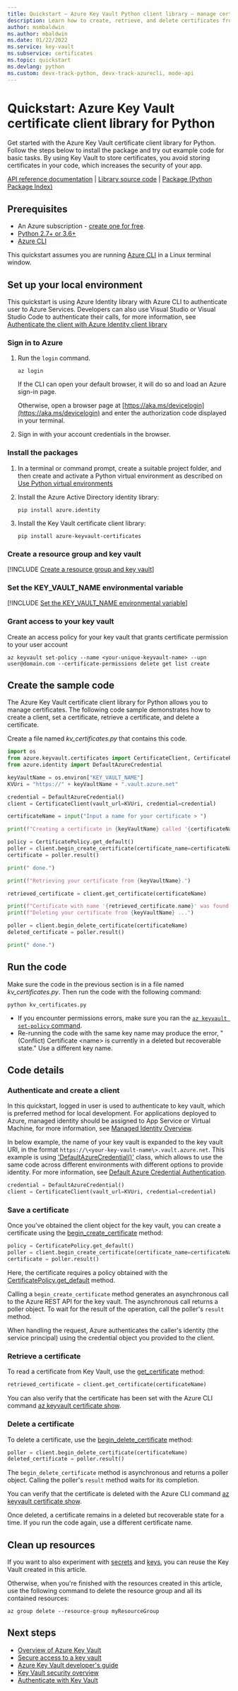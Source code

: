 ```yaml
---
title: Quickstart – Azure Key Vault Python client library – manage certificates
description: Learn how to create, retrieve, and delete certificates from an Azure key vault using the Python client library
author: msmbaldwin
ms.author: mbaldwin
ms.date: 01/22/2022
ms.service: key-vault
ms.subservice: certificates
ms.topic: quickstart
ms.devlang: python
ms.custom: devx-track-python, devx-track-azurecli, mode-api
---
```


# Quickstart: Azure Key Vault certificate client library for Python

Get started with the Azure Key Vault certificate client library for Python. Follow the steps below to install the package and try out example code for basic tasks. By using Key Vault to store certificates, you avoid storing certificates in your code, which increases the security of your app.

[API reference documentation](/python/api/overview/azure/keyvault-certificates-readme) | [Library source code](https://github.com/Azure/azure-sdk-for-python/tree/master/sdk/keyvault/azure-keyvault-certificates) | [Package (Python Package Index)](https://pypi.org/project/azure-keyvault-certificates)

## Prerequisites

- An Azure subscription - [create one for free](https://azure.microsoft.com/free/?WT.mc_id=A261C142F).
- [Python 2.7+ or 3.6+](/azure/developer/python/configure-local-development-environment)
- [Azure CLI](/cli/azure/install-azure-cli)

This quickstart assumes you are running [Azure CLI](/cli/azure/install-azure-cli) in a Linux terminal window.

## Set up your local environment

This quickstart is using Azure Identity library with Azure CLI to authenticate user to Azure Services. Developers can also use Visual Studio or Visual Studio Code to authenticate their calls, for more information, see [Authenticate the client with Azure Identity client library](/python/api/overview/azure/identity-readme)

### Sign in to Azure

1. Run the `login` command.

    ```azurecli-interactive
    az login
    ```

    If the CLI can open your default browser, it will do so and load an Azure sign-in page.

    Otherwise, open a browser page at [https://aka.ms/devicelogin](https://aka.ms/devicelogin) and enter the
    authorization code displayed in your terminal.

2. Sign in with your account credentials in the browser.

### Install the packages

1. In a terminal or command prompt, create a suitable project folder, and then create and activate a Python virtual environment as described on [Use Python virtual environments](/azure/developer/python/configure-local-development-environment?tabs=cmd#use-python-virtual-environments)

1. Install the Azure Active Directory identity library:

    ```terminal
    pip install azure.identity
    ```


1. Install the Key Vault certificate client library:

    ```terminal
    pip install azure-keyvault-certificates
    ```

### Create a resource group and key vault

[!INCLUDE [Create a resource group and key vault](../../../includes/key-vault-python-qs-rg-kv-creation.md)]

### Set the KEY_VAULT_NAME environmental variable

[!INCLUDE [Set the KEY_VAULT_NAME environmental variable](../../../includes/key-vault-set-environmental-variables.md)]

### Grant access to your key vault

Create an access policy for your key vault that grants certificate permission to your user account

```console
az keyvault set-policy --name <your-unique-keyvault-name> --upn user@domain.com --certificate-permissions delete get list create
```

## Create the sample code

The Azure Key Vault certificate client library for Python allows you to manage certificates. The following code sample demonstrates how to create a client, set a certificate, retrieve a certificate, and delete a certificate.

Create a file named *kv_certificates.py* that contains this code.

```python
import os
from azure.keyvault.certificates import CertificateClient, CertificatePolicy,CertificateContentType, WellKnownIssuerNames 
from azure.identity import DefaultAzureCredential

keyVaultName = os.environ["KEY_VAULT_NAME"]
KVUri = "https://" + keyVaultName + ".vault.azure.net"

credential = DefaultAzureCredential()
client = CertificateClient(vault_url=KVUri, credential=credential)

certificateName = input("Input a name for your certificate > ")

print(f"Creating a certificate in {keyVaultName} called '{certificateName}' ...")

policy = CertificatePolicy.get_default()
poller = client.begin_create_certificate(certificate_name=certificateName, policy=policy)
certificate = poller.result()

print(" done.")

print(f"Retrieving your certificate from {keyVaultName}.")

retrieved_certificate = client.get_certificate(certificateName)

print(f"Certificate with name '{retrieved_certificate.name}' was found'.")
print(f"Deleting your certificate from {keyVaultName} ...")

poller = client.begin_delete_certificate(certificateName)
deleted_certificate = poller.result()

print(" done.")
```

## Run the code

Make sure the code in the previous section is in a file named *kv_certificates.py*. Then run the code with the following command:

```terminal
python kv_certificates.py
```

- If you encounter permissions errors, make sure you ran the [`az keyvault set-policy` command](#grant-access-to-your-key-vault).
- Re-running the code with the same key name may produce the error, "(Conflict) Certificate \<name\> is currently in a deleted but recoverable state." Use a different key name.

## Code details

### Authenticate and create a client

In this quickstart, logged in user is used to authenticate to key vault, which is preferred method for local development. For applications deployed to Azure, managed identity should be assigned to App Service or Virtual Machine, for more information, see [Managed Identity Overview](../../active-directory/managed-identities-azure-resources/overview.md).

In below example, the name of your key vault is expanded to the key vault URI, in the format `https://\<your-key-vault-name\>.vault.azure.net`. This example is using  ['DefaultAzureCredential()'](/python/api/azure-identity/azure.identity.defaultazurecredential) class, which allows to use the same code across different environments with different options to provide identity. For more information, see [Default Azure Credential Authentication](/python/api/overview/azure/identity-readme). 

```python
credential = DefaultAzureCredential()
client = CertificateClient(vault_url=KVUri, credential=credential)
```

### Save a certificate

Once you've obtained the client object for the key vault, you can create a certificate using the [begin_create_certificate](/python/api/azure-keyvault-certificates/azure.keyvault.certificates.certificateclient?#begin-create-certificate-certificate-name--policy----kwargs-) method: 

```python
policy = CertificatePolicy.get_default()
poller = client.begin_create_certificate(certificate_name=certificateName, policy=policy)
certificate = poller.result()
```

Here, the certificate requires a policy obtained with the [CertificatePolicy.get_default](/python/api/azure-keyvault-certificates/azure.keyvault.certificates.certificatepolicy?#get-default--) method.

Calling a `begin_create_certificate` method generates an asynchronous call to the Azure REST API for the key vault. The asynchronous call returns a poller object. To wait for the result of the operation, call the poller's `result` method.

When handling the request, Azure authenticates the caller's identity (the service principal) using the credential object you provided to the client.


### Retrieve a certificate

To read a certificate from Key Vault, use the [get_certificate](/python/api/azure-keyvault-certificates/azure.keyvault.certificates.certificateclient?#get-certificate-certificate-name----kwargs-) method:

```python
retrieved_certificate = client.get_certificate(certificateName)
 ```

You can also verify that the certificate has been set with the Azure CLI command [az keyvault certificate show](/cli/azure/keyvault/certificate?#az_keyvault_certificate_show).

### Delete a certificate

To delete a certificate, use the [begin_delete_certificate](/python/api/azure-keyvault-certificates/azure.keyvault.certificates.certificateclient?#begin-delete-certificate-certificate-name----kwargs-) method:

```python
poller = client.begin_delete_certificate(certificateName)
deleted_certificate = poller.result()
```

The `begin_delete_certificate` method is asynchronous and returns a poller object. Calling the poller's `result` method waits for its completion.

You can verify that the certificate is deleted with the Azure CLI command [az keyvault certificate show](/cli/azure/keyvault/certificate?#az_keyvault_certificate_show).

Once deleted, a certificate remains in a deleted but recoverable state for a time. If you run the code again, use a different certificate name.

## Clean up resources

If you want to also experiment with [secrets](../secrets/quick-create-python.md) and [keys](../keys/quick-create-python.md), you can reuse the Key Vault created in this article.

Otherwise, when you're finished with the resources created in this article, use the following command to delete the resource group and all its contained resources:

```azurecli
az group delete --resource-group myResourceGroup
```

## Next steps

- [Overview of Azure Key Vault](../general/overview.md)
- [Secure access to a key vault](../general/security-features.md)
- [Azure Key Vault developer's guide](../general/developers-guide.md)
- [Key Vault security overview](../general/security-features.md)
- [Authenticate with Key Vault](../general/authentication.md)
